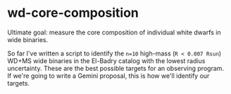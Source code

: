 # wd-core-composition

Ultimate goal: measure the core composition of individual white dwarfs in wide binaries.

So far I've written a script to identify the `n=10` high-mass (`R < 0.007 Rsun`) WD+MS wide binaries in the El-Badry catalog with the lowest radius uncertainty. These are the best possible targets for an observing program. If we're going to write a Gemini proposal, this is how we'll identify our targets.
